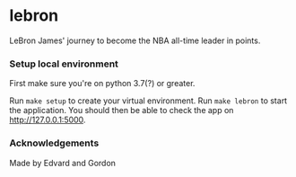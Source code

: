 # lebron

LeBron James' journey to become the NBA all-time leader in points.

### Setup local environment
First make sure you're on python 3.7(?) or greater.

Run `make setup` to create your virtual environment. Run `make lebron` to start the application. You should then be able to check the app on http://127.0.0.1:5000.


### Acknowledgements
Made by Edvard and Gordon
